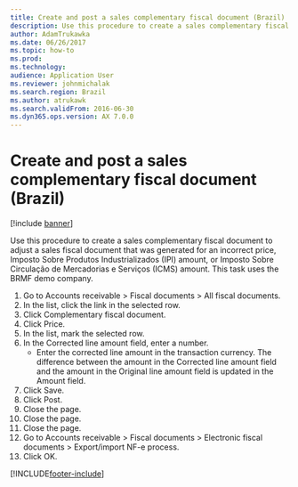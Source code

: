 ```yaml
---
title: Create and post a sales complementary fiscal document (Brazil)
description: Use this procedure to create a sales complementary fiscal document to adjust a sales fiscal document that was generated for an incorrect price, Imposto Sobre Produtos Industrializados (IPI) amount, or Imposto Sobre Circulação de Mercadorias e Serviços (ICMS) amount.
author: AdamTrukawka
ms.date: 06/26/2017
ms.topic: how-to
ms.prod: 
ms.technology: 
audience: Application User
ms.reviewer: johnmichalak
ms.search.region: Brazil
ms.author: atrukawk
ms.search.validFrom: 2016-06-30
ms.dyn365.ops.version: AX 7.0.0
---
```

# Create and post a sales complementary fiscal document (Brazil)

[!include [banner](../../includes/banner.md)]

Use this procedure to create a sales complementary fiscal document to adjust a sales fiscal document that was generated for an incorrect price, Imposto Sobre Produtos Industrializados (IPI) amount, or Imposto Sobre Circulação de Mercadorias e Serviços (ICMS) amount. This task uses the BRMF demo company.

1. Go to Accounts receivable > Fiscal documents > All fiscal documents.
2. In the list, click the link in the selected row.
3. Click Complementary fiscal document.
4. Click Price.
5. In the list, mark the selected row.
6. In the Corrected line amount field, enter a number.
    * Enter the corrected line amount in the transaction currency. The difference between the amount in the Corrected line amount field and the amount in the Original line amount field is updated in the Amount field.  
7. Click Save.
8. Click Post.
9. Close the page.
10. Close the page.
11. Close the page.
12. Go to Accounts receivable > Fiscal documents > Electronic fiscal documents > Export/import NF-e process.
13. Click OK.



[!INCLUDE[footer-include](../../../includes/footer-banner.md)]
